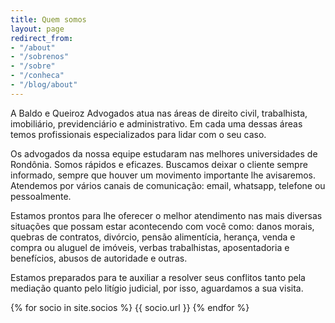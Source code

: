 ```yaml
---
title: Quem somos
layout: page
redirect_from:
- "/about"
- "/sobrenos"
- "/sobre"
- "/conheca"
- "/blog/about"
---
```


A Baldo e Queiroz Advogados atua nas áreas de direito civil, trabalhista, imobiliário, previdenciário e administrativo. Em cada uma dessas áreas temos profissionais especializados para lidar com o seu caso.

Os advogados da nossa equipe estudaram nas melhores universidades de Rondônia. Somos rápidos e eficazes. Buscamos deixar o cliente sempre informado, sempre que houver um movimento importante lhe avisaremos. Atendemos por vários canais de comunicação: email, whatsapp, telefone ou pessoalmente.

Estamos prontos para lhe oferecer o melhor atendimento nas mais diversas situações que possam estar acontecendo com você como: danos morais, quebras de contratos, divórcio, pensão alimentícia, herança, venda e compra ou aluguel de imóveis, verbas trabalhistas, aposentadoria e benefícios, abusos de autoridade e outras.

Estamos preparados para te auxiliar a resolver seus conflitos tanto pela mediação quanto pelo litígio judicial, por isso,  aguardamos a sua visita.

{% for socio in site.socios %}
{{ socio.url }}
{% endfor %}
